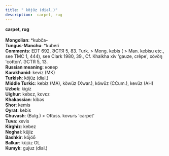 ```yaml
---
title: " köjüz (dial.)"
description:  carpet, rug
---
```

<p data-pagefind-weight="0.5">
<strong> carpet, rug</strong><br><br>
<strong>Mongolian</strong>:  *kubča-<br>
<strong>Tungus-Manchu</strong>:  *kuberi<br>
<strong>Comments</strong>:  EDT 692, ЭСТЯ 5, 83. Turk. > Mong. kebis ( > Man. kebisu etc., see ТМС 1, 444), see Clark 1980, 39., Cf. Khalkha xiv 'gauze, crêpe', xövöŋ 'cotton'. ЭСТЯ 5, 13.<br>
<strong>Russian meaning</strong>:  ковер<br>
<strong>Karakhanid</strong>:  keviz (MK)<br>
<strong>Turkish</strong>:  köjüz (dial.)<br>
<strong>Middle Turkic</strong>:  kebiz (MA), köwüz (Xwar.), köwüz (CCum.), kevüz (AH)<br>
<strong>Uzbek</strong>:  kigiz<br>
<strong>Uighur</strong>:  kebɛz, kɛvɛz<br>
<strong>Khakassian</strong>:  kibǝs<br>
<strong>Shor</strong>:  kemis<br>
<strong>Oyrat</strong>:  kebis<br>
<strong>Chuvash</strong>:  (Bulg.) > ORuss. kovьrъ 'carpet'<br>
<strong>Tuva</strong>:  xevis<br>
<strong>Kirghiz</strong>:  kebez<br>
<strong>Noghai</strong>:  küjiz<br>
<strong>Bashkir</strong>:  köjöδ<br>
<strong>Balkar</strong>:  küjüz OL<br>
<strong>Kumyk</strong>:  gujuz (dial.)<br>

</p>
